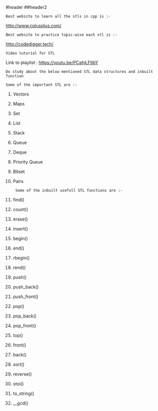 #header
##header2

    Best website to learn all the stls in cpp is :- 

http://www.cplusplus.com/

    Best website to practice topic-wise each stl is :-

http://codedigger.tech/

    Video tutorial for STL                                                     

Link  to playlist : https://youtu.be/PCahjLFtlbY

    Do study about the below mentioned STL data structures and inbuilt function

    Some of the important STL are :-
1. Vectors 

2. Maps

3. Set

3. List

4. Stack

5. Queue

6. Deque

7. Priority Queue

8. Bitset

9. Pairs

        Some of the inbuilt usefull STL functions are :-

1. find()

2. count()

3. erase()

4. insert()

5. begin()

6. end()

7. rbegin()

8. rend()

9. push()

10. push_back()

11. push_front()

12. pop()

13. pop_back()

14. pop_front()

15. top()

16. front()

17. back()

19. sort()

20. reverse()

21. stoi()

22. to_string()

23. __gcd()




